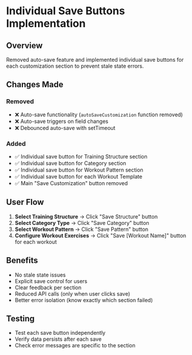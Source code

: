 # Individual Save Buttons Implementation

## Overview
Removed auto-save feature and implemented individual save buttons for each customization section to prevent stale state errors.

## Changes Made

### Removed
- ❌ Auto-save functionality (`autoSaveCustomization` function removed)
- ❌ Auto-save triggers on field changes
- ❌ Debounced auto-save with setTimeout

### Added
- ✅ Individual save button for Training Structure section
- ✅ Individual save button for Category section
- ✅ Individual save button for Workout Pattern section
- ✅ Individual save button for each Workout Template
- ✅ Main "Save Customization" button removed

## User Flow

1. **Select Training Structure** → Click "Save Structure" button
2. **Select Category Type** → Click "Save Category" button
3. **Select Workout Pattern** → Click "Save Pattern" button
4. **Configure Workout Exercises** → Click "Save [Workout Name]" button for each workout

## Benefits

- No stale state issues
- Explicit save control for users
- Clear feedback per section
- Reduced API calls (only when user clicks save)
- Better error isolation (know exactly which section failed)

## Testing
- Test each save button independently
- Verify data persists after each save
- Check error messages are specific to the section
